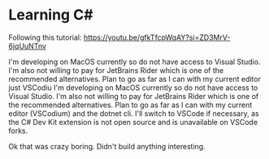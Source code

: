 # Learning C#

Following this tutorial: https://youtu.be/gfkTfcpWqAY?si=ZD3MrV-6jqUuNTnv

I'm developing on MacOS currently so do not have access to Visual Studio. I'm also not willing to pay for JetBrains Rider which is one of the recommended alternatives. Plan to go as far as I can with my current editor just VSCodiu
I'm developing on MacOS currently so do not have access to Visual Studio. I'm also not willing to pay for JetBrains Rider which is one of the recommended alternatives. Plan to go as far as I can with my current editor (VSCodium) and the dotnet cli. I'll switch to VSCode if necessary, as the C# Dev Kit extension is not open source and is unavailable on VSCode forks.

Ok that was crazy boring. Didn't build anything interesting.
